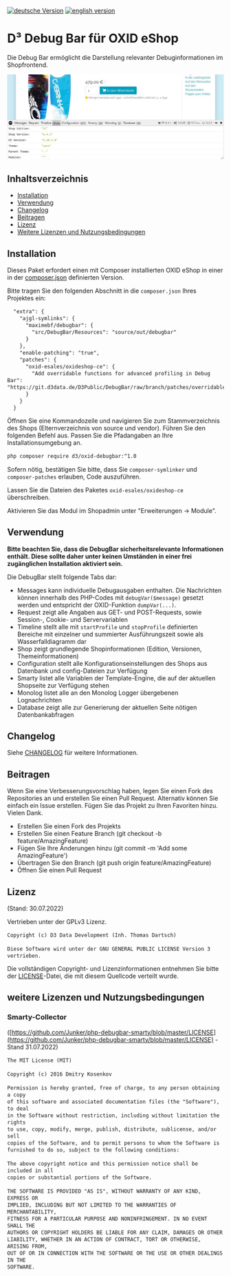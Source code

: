 [![deutsche Version](https://logos.oxidmodule.com/de2_xs.svg)](README.md)
[![english version](https://logos.oxidmodule.com/en2_xs.svg)](README.en.md)

# D³ Debug Bar für OXID eShop

Die Debug Bar ermöglicht die Darstellung relevanter Debuginformationen im Shopfrontend.

![screenshot](screenshot.jpg "Screenshot")

## Inhaltsverzeichnis

- [Installation](#installation)
- [Verwendung](#verwendung)
- [Changelog](#changelog)
- [Beitragen](#beitragen)
- [Lizenz](#lizenz)
- [Weitere Lizenzen und Nutzungsbedingungen](#weitere-lizenzen-und-nutzungsbedingungen)

## Installation

Dieses Paket erfordert einen mit Composer installierten OXID eShop in einer in der [composer.json](composer.json) definierten Version.

Bitte tragen Sie den folgenden Abschnitt in die `composer.json` Ihres Projektes ein:

```
  "extra": {
    "ajgl-symlinks": {
      "maximebf/debugbar": {
        "src/DebugBar/Resources": "source/out/debugbar"
      }
    },
    "enable-patching": "true",
    "patches": {
      "oxid-esales/oxideshop-ce": {
        "Add overridable functions for advanced profiling in Debug Bar": "https://git.d3data.de/D3Public/DebugBar/raw/branch/patches/overridablefunctions.patch"
      }
    }
  }
```

Öffnen Sie eine Kommandozeile und navigieren Sie zum Stammverzeichnis des Shops (Elternverzeichnis von source und vendor). Führen Sie den folgenden Befehl aus. Passen Sie die Pfadangaben an Ihre Installationsumgebung an.

```bash
php composer require d3/oxid-debugbar:^1.0
``` 

Sofern nötig, bestätigen Sie bitte, dass Sie `composer-symlinker` und `composer-patches` erlauben, Code auszuführen.

Lassen Sie die Dateien des Paketes `oxid-esales/oxideshop-ce` überschreiben.

Aktivieren Sie das Modul im Shopadmin unter "Erweiterungen -> Module".

## Verwendung

__Bitte beachten Sie, dass die DebugBar sicherheitsrelevante Informationen enthält. Diese sollte daher unter keinen Umständen in einer frei zugänglichen Installation aktiviert sein.__

Die DebugBar stellt folgende Tabs dar:
- Messages
  kann individuelle Debugausgaben enthalten. Die Nachrichten können innerhalb des PHP-Codes mit `debugVar($message)` gesetzt werden und entspricht der OXID-Funktion `dumpVar(...)`.
- Request
  zeigt alle Angaben aus GET- und POST-Requests, sowie Session-, Cookie- und Servervariablen
- Timeline
  stellt alle mit `startProfile` und `stopProfile` definierten Bereiche mit einzelner und summierter Ausführungszeit sowie als Wasserfalldiagramm dar
- Shop
  zeigt grundlegende Shopinformationen (Edition, Versionen, Themeinformationen)
- Configuration
  stellt alle Konfigurationseinstellungen des Shops aus Datenbank und config-Dateien zur Verfügung
- Smarty
  listet alle Variablen der Template-Engine, die auf der aktuellen Shopseite zur Verfügung stehen
- Monolog
  listet alle an den Monolog Logger übergebenen Lognachrichten
- Database
  zeigt alle zur Generierung der aktuellen Seite nötigen Datenbankabfragen

## Changelog

Siehe [CHANGELOG](CHANGELOG.md) für weitere Informationen.

## Beitragen

Wenn Sie eine Verbesserungsvorschlag haben, legen Sie einen Fork des Repositories an und erstellen Sie einen Pull Request. Alternativ können Sie einfach ein Issue erstellen. Fügen Sie das Projekt zu Ihren Favoriten hinzu. Vielen Dank.

- Erstellen Sie einen Fork des Projekts
- Erstellen Sie einen Feature Branch (git checkout -b feature/AmazingFeature)
- Fügen Sie Ihre Änderungen hinzu (git commit -m 'Add some AmazingFeature')
- Übertragen Sie den Branch (git push origin feature/AmazingFeature)
- Öffnen Sie einen Pull Request

## Lizenz
(Stand: 30.07.2022)

Vertrieben unter der GPLv3 Lizenz.

```
Copyright (c) D3 Data Development (Inh. Thomas Dartsch)

Diese Software wird unter der GNU GENERAL PUBLIC LICENSE Version 3 vertrieben.
```

Die vollständigen Copyright- und Lizenzinformationen entnehmen Sie bitte der [LICENSE](LICENSE.md)-Datei, die mit diesem Quellcode verteilt wurde.

## weitere Lizenzen und Nutzungsbedingungen

### Smarty-Collector
([https://github.com/Junker/php-debugbar-smarty/blob/master/LICENSE](https://github.com/Junker/php-debugbar-smarty/blob/master/LICENSE) - Stand 31.07.2022)

```
The MIT License (MIT)

Copyright (c) 2016 Dmitry Kosenkov

Permission is hereby granted, free of charge, to any person obtaining a copy
of this software and associated documentation files (the "Software"), to deal
in the Software without restriction, including without limitation the rights
to use, copy, modify, merge, publish, distribute, sublicense, and/or sell
copies of the Software, and to permit persons to whom the Software is
furnished to do so, subject to the following conditions:

The above copyright notice and this permission notice shall be included in all
copies or substantial portions of the Software.

THE SOFTWARE IS PROVIDED "AS IS", WITHOUT WARRANTY OF ANY KIND, EXPRESS OR
IMPLIED, INCLUDING BUT NOT LIMITED TO THE WARRANTIES OF MERCHANTABILITY,
FITNESS FOR A PARTICULAR PURPOSE AND NONINFRINGEMENT. IN NO EVENT SHALL THE
AUTHORS OR COPYRIGHT HOLDERS BE LIABLE FOR ANY CLAIM, DAMAGES OR OTHER
LIABILITY, WHETHER IN AN ACTION OF CONTRACT, TORT OR OTHERWISE, ARISING FROM,
OUT OF OR IN CONNECTION WITH THE SOFTWARE OR THE USE OR OTHER DEALINGS IN THE
SOFTWARE.
```